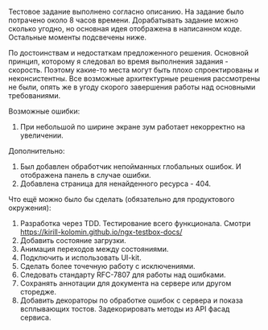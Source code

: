 Тестовое задание выполнено согласно описанию.
На задание было потрачено около 8 часов времени.
Дорабатывать задание можно сколько угодно, но основная идея отображена в написанном коде.
Остальные моменты подсвечены ниже.

По достоинствам и недостаткам предложенного решения.
Основной принцип, которому я следовал во время выполнения задания - скорость.
Поэтому какие-то места могут быть плохо спроектированы и неконсистентны.
Все возможные архитектурные решения рассмотрены не были, опять же в угоду скорого завершения работы над основными требованиями.

Возможные ошибки:
1. При небольшой по ширине экране зум работает некорректно на увеличении.

Дополнительно:
1. Был добавлен обработчик непойманных глобальных ошибок. И отображена панель в случае ошибки.
2. Добавлена страница для ненайденного ресурса - 404.

Что ещё можно было бы сделать (обязательно для продуктового окружения):
1. Разработка через TDD. Тестирование всего функционала. Смотри https://kirill-kolomin.github.io/ngx-testbox-docs/
2. Добавить состояние загрузки.
3. Анимация переходов между состояниями.
4. Подключить и использовать UI-kit.
5. Сделать более точечную работу с исключениями.
6. Следовать стандарту RFC-7807 для работы над ошибками.
7. Сохранять аннотации для документа на сервере или другом сторедже.
8. Добавить декораторы по обработке ошибок с сервера и показа всплывающих тостов. Задекорировать методы из API фасад сервиса.
